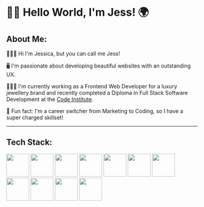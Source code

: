 # 👋🏽 Hello World, I'm Jess! 🌍

## About Me:

🙋🏾‍♀️ Hi I'm Jessica, but you can call me Jess!

🖥️ I'm passionate about developing beautiful websites with an outstanding UX. 

👩🏾‍💻 I'm currently working as a Frontend Web Developer for a luxury jewellery brand and recently completed a Diploma in Full Stack Software Development at the <a href="https://codeinstitute.net">Code Institute</a>.

🌟 Fun fact: I'm a career switcher from Marketing to Coding, so I have a super charged skillset!

____

## Tech Stack:

<img src="https://cdn.jsdelivr.net/gh/devicons/devicon/icons/html5/html5-original.svg" width="60"/> <!-- HTML -->
<img src="https://cdn.jsdelivr.net/gh/devicons/devicon/icons/css3/css3-original.svg" width="60" /> <!-- CSS -->
<img src="https://cdn.jsdelivr.net/gh/devicons/devicon/icons/javascript/javascript-original.svg" width="60"/> <!-- JavaScript -->
<img src="https://cdn.jsdelivr.net/gh/devicons/devicon/icons/python/python-original.svg" width="60"/> <!-- Python -->
<img src="https://cdn.jsdelivr.net/gh/devicons/devicon/icons/sass/sass-original.svg" width="60"/> <!-- Sass  -->
<img src="https://cdn.jsdelivr.net/gh/devicons/devicon/icons/jquery/jquery-original.svg" width="60"/> <!-- jQuery  -->
<img src="https://cdn.jsdelivr.net/gh/devicons/devicon/icons/bootstrap/bootstrap-original.svg" width="60"/> <!-- Bootstrap  -->
<img src="https://cdn.jsdelivr.net/gh/devicons/devicon/icons/flask/flask-original-wordmark.svg" width="60"/> <!-- Flask  -->
<img src="https://cdn.jsdelivr.net/gh/devicons/devicon/icons/heroku/heroku-plain-wordmark.svg" width="60"/> <!-- Heroku  -->
<img src="https://cdn.jsdelivr.net/gh/devicons/devicon/icons/django/django-plain-wordmark.svg" width="60"/> <!-- Django  -->
<img src="https://cdn.jsdelivr.net/gh/devicons/devicon/icons/mongodb/mongodb-original-wordmark.svg" width="60"/> <!-- MongoDB -->